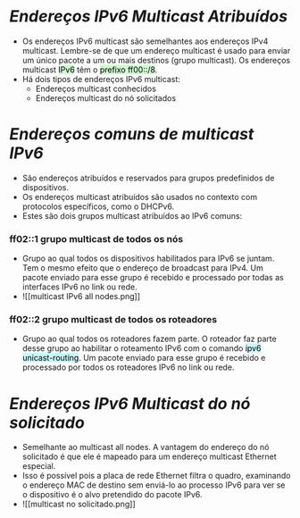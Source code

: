 # *Endereços IPv6 Multicast Atribuídos*

- Os endereços IPv6 multicast são semelhantes aos endereços IPv4 multicast. Lembre-se de que um endereço multicast é usado para enviar um único pacote a um ou mais destinos (grupo multicast). Os endereços multicast <mark style="background: #BBFABBA6;">IPv6</mark> têm o <mark style="background: #BBFABBA6;">prefixo ff00::/8</mark>.
- Há dois tipos de endereços IPv6 multicast:
	- Endereços multicast conhecidos
	- Endereços multicast do nó solicitados

# *Endereços comuns de multicast IPv6*

- São endereços atribuídos e reservados para grupos predefinidos de dispositivos. 
- Os endereços multicast atribuídos são usados no contexto com protocolos específicos, como o DHCPv6.
- Estes são dois grupos multicast atribuídos ao IPv6 comuns:

### **ff02::1 grupo multicast de todos os nós**

- Grupo ao qual todos os dispositivos habilitados para IPv6 se juntam. Tem o mesmo efeito que o endereço de broadcast para IPv4. Um pacote enviado para esse grupo é recebido e processado por todas as interfaces IPv6 no link ou rede.
- ![[multicast IPv6 all nodes.png]]

### **ff02::2 grupo multicast de todos os roteadores**

- Grupo ao qual todos os roteadores fazem parte. O roteador faz parte desse grupo ao habilitar o roteamento IPv6 com o comando <mark style="background: #ABF7F7A6;">ipv6 unicast-routing</mark>. Um pacote enviado para esse grupo é recebido e processado por todos os roteadores IPv6 no link ou rede.

# *Endereços IPv6 Multicast do nó solicitado*

- Semelhante ao multicast all nodes. A vantagem do endereço do nó solicitado é que ele é mapeado para um endereço multicast Ethernet especial. 
- Isso é possível pois a placa de rede Ethernet filtra o quadro, examinando o endereço MAC de destino sem enviá-lo ao processo IPv6 para ver se o dispositivo é o alvo pretendido do pacote IPv6. 
- ![[multicast no solicitado.png]]